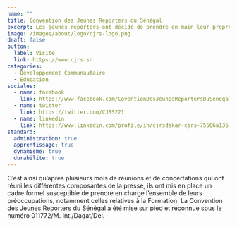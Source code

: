 ```yaml
---
name: ""
title: Convention des Jeunes Reporters du Sénégal
excerpt: Les jeunes reporters ont décidé de prendre en main leur propre destinée.
image: /images/about/logo/cjrs-logo.png
draft: false
button:
  label: Visite
  link: https://www.cjrs.sn
categories:
  - Développement Communautaire
  - Education
sociales:
  - name: facebook
    link: https://www.facebook.com/CoventionDesJeunesReportersDuSenegal
  - name: twitter
    link: https://twitter.com/CJRS221
  - name: linkedin
    link: https://www.linkedin.com/profile/in/cjrsdakar-cjrs-75566a136
standard:
  administration: true
  apprentissage: true
  dynamisme: true
  durabilite: true
---
```


C’est ainsi qu’après plusieurs mois de réunions et de concertations qui ont réuni les différentes composantes de la presse, ils ont mis en place un cadre formel susceptible de prendre en charge l’ensemble de leurs préoccupations, notamment celles relatives à la Formation. La Convention des Jeunes Reporters du Sénégal a été mise sur pied et reconnue sous le numéro 011772/M. Int./Dagat/Del.